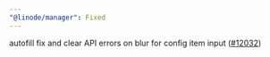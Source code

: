 ```yaml
---
"@linode/manager": Fixed
---
```


autofill fix and clear API errors on blur for config item input ([#12032](https://github.com/linode/manager/pull/12032))
